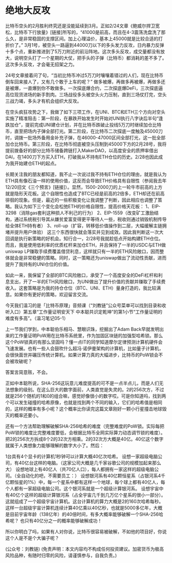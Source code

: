 # 绝地大反攻

比特币空头的2月胜利终究还是没能延续到3月。正如2/24文章《鲍威尔捍卫宽松，比特币下行放量》\[链接\]所写的，“41000是前高，而且在4-3震荡洗盘洗了那么久，是非常稳固的支撑区间。加上心理溢价，基本上45000就是比较合适的打折价了。” 3月1号，被空头一路逼到44000刀以下的多头发力反攻，日内暴力反弹十多个点，重新推进到了5万刀附近的前沿阵地。这次多头反攻，成交量都没有放大，说明空头打了一个星期的大仗，把手头的子弹（比特币）都消耗的差不多了。这次多头反攻，才会毫无招架之力。

24号文章接着问了句，“当初比特币冲过5万刀时嚷嚷着错过的人们，现在比特币倒车回来接人了，又有几个敢于上车的呢？” 做多被爆，再做多再被爆，再做多还是被爆，一直爆到你不敢做多。一次探底爆合约，二次探底爆DeFi，三次探底逼高位现货进场的新手割肉。三场战役多头被空头火力压制，直到三场仗打完，空头三战力竭，多头才有机会组织大反攻。

在空头疯狂攻势之下，我做了如下三项工作，在UNI、BTC和ETH三个方向对空头实施了精准阻击：第一阶段，在暴跌开始发生时开始对UNI执行八字诀后半句“逢跌加仓”，提前完成UNI建仓计划，并在比特币跌破止投线5万刀时继续加仓比特币，直至把场内子弹全部打光。第二阶段，在比特币二次探底一度触及45000刀时，调拨一批场外备用金补充子弹，在46000-47000区间全部打光，这一批全部加仓比特币。第三阶段，在比特币彻底被空头压制到45000下方的2月28号，我将提前拨备好的部分比特币储备跨链打入MakerDAO，以高度安全的质押率借出DAI，在1400刀下方买入ETH，打破我从不持有ETH仓位的历史。2/28也因此成为我开始建仓ETH的起点。

长期关注我的朋友都知道，我不止一次说过我不持有ETH仓位的理由，就是我认为ETH具有像石油一样的使用价值，这反而会导致ETH价格具有自限性（参阅我去年12/20旧文《三个预言》\[链接\]）。显然，1500-2000刀的上一轮牛市前高的上方就是隐形天花板。这个自限性也造成了BTC已经是前高的2倍多，ETH却还在前高徘徊的现象。但是，最近的一些积极变化让我调整了判断，因此相应也调整了策略。我认为如下三个变化会松弛ETH的价格自限性，提高价格天花板： 1、EIP-3298（消除gas套利这种损人不利己的行为） 2、EIP-1559（改变矿工激励结构，通过系统税引导其从嫌贫爱富变得更平等待人一些，税收则通过销毁机制传导给全体ETH持有者） 3、roll-up（扩容，转移低价值操作到二层，大幅缓解主链拥堵并提升用户体验） 这三个东西很快就会落实并见到成效。因此我判断这一次大回调是执行新策略的好机会。知行合一，2/28号我就趁低点开始构建ETH仓位。而且，我是使用低利率的优质杠杆来加仓ETH，并且保持了一半的USDC与ETH做uniswap LP赚取手续费覆盖借贷利息，这样就只有一半的ETH风险敞口，因而整体就会是非常稳健的策略。同时，这一策略还为uniswap做出了流动性贡献，进而提升了我持有的UNI仓位的价值。

如此一来，我保留了全部的BTC风险敞口，承受了一个高度安全的DeFi杠杆和利息支出，开了一半的ETH风险敞口，为UNI做出了提升价值的贡献并赚取了手续费收入。这套策略是为我的持仓仓位（BTC、UNI、ETH）量身打造的，我比较满意。如果你有更好的策略，欢迎留言交流。

今天我们温习的是「比特币原理」音频课（“刘教链”公众号菜单可以找到目录和收听入口）第五章“工作量证明安天下 中本聪共识定乾坤”的第1小节“工作量证明的难度有多高”。（温习笔记05-1）

上一节我们学到，中本聪伯乐相马、慧眼识珠，挖掘出了Adam Back早就发明出来的工作量证明PoW用在比特币系统里，作为加固区块链的加强型哈希锁。那么这个PoW锁真的有那么坚固吗？懂一点IT的同学知道摩尔定律预测计算机硬件会飞速发展。也有一些人会鼓吹什么超冯·诺伊曼架构的计算机，比如量子计算机，会很快面世并碾压传统计算机。如果计算力真的大幅进步，比特币的PoW锁会不会被攻破呢？

答案言简意赅，不会。

正如中本聪所说，SHA-256这玩意儿难度提高的可不是一点半点儿，而是人们无法想象的级别。在这么巨大的数字面前，人类直觉是失灵的。2的256次方，不过就是256个随机的1和0的组合嘛，感觉好像很小的数字哎。可是你知道吗，找到两个可以发生碰撞的哈希原像，也就是找到两个不同的输入，它们的哈希值是相同的，这样的概率有多小呢？这个概率比你读完这篇文章刚好一颗小行星撞击地球毁灭的概率还要小。

还有一个方法帮助理解破解SHA-256哈希的难度（完整难度的PoW锁。实际每把PoW锁的难度比完整难度要低，会根据比特币全网实际算力动态调节锁的难度）。把2的256次方拆成8个2的32次方相乘。2的32次方大概是40亿。40亿这个数字就属于人类想象力能够理解的数字大小了。然后：

1台具有4个显卡的计算机1秒钟可以计算大概40亿次哈希。 设想一家超级电脑公司，有40亿台这样的电脑。（这家公司大概是几千家谷歌公司的规模加起来那么大） 设想地球上有40亿人（共70亿人口），每人都拥有一家这样的超级电脑公司。（全自动化的吧，不需要员工：） 设想银河系有40亿颗恒星系（占银河系4千亿颗恒星的1%）中，每一个星系中都有这样一个地球，每个球上都有40亿人，每个人都有一家超级电脑公司。这个银河系就是一个超级计算银河系。 设想宇宙中有40亿个这样的超级计算银河系（占全宇宙几千到几万亿个星系的很小一部分）。这就组成了一个超级宇宙计算机。这台计算机的算力大概是2的160次哈希每秒。 这样一台超级宇宙计算机连续计算40亿乘以40亿秒，也就是5000多亿年，大概是目前宇宙年龄（138亿年）的40倍时间，有多大概率能够破解一个SHA-256哈希呢？ 也只有40亿分之一的概率能够破解成功！

所以你明白了吗，如果有人对你说，比特币很容易被破解，不如他的项目好，你说这个人是不是个大骗子呢？

\(公众号：刘教链\)  \(免责声明：本文内容均不构成任何投资建议。加密货币为极高风险品种，有随时归零的风险，请谨慎参与，自我负责。\)


